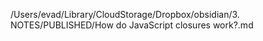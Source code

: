 /Users/evad/Library/CloudStorage/Dropbox/obsidian/3. NOTES/PUBLISHED/How do JavaScript closures work?.md